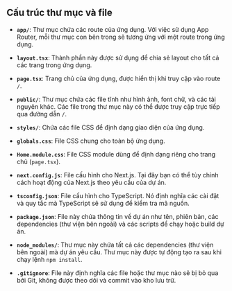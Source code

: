 ## Cấu trúc thư mục và file

- **`app/`**: Thư mục chứa các route của ứng dụng. Với việc sử dụng App Router, mỗi thư mục con bên trong sẽ tương ứng với một route trong ứng dụng.
- **`layout.tsx`**: Thành phần này được sử dụng để chia sẻ layout cho tất cả các trang trong ứng dụng.
- **`page.tsx`**: Trang chủ của ứng dụng, được hiển thị khi truy cập vào route `/`.

- **`public/`**: Thư mục chứa các file tĩnh như hình ảnh, font chữ, và các tài nguyên khác. Các file trong thư mục này có thể được truy cập trực tiếp qua đường dẫn `/`.

- **`styles/`**: Chứa các file CSS để định dạng giao diện của ứng dụng.
- **`globals.css`**: File CSS chung cho toàn bộ ứng dụng.
- **`Home.module.css`**: File CSS module dùng để định dạng riêng cho trang chủ (`page.tsx`).

- **`next.config.js`**: File cấu hình cho Next.js. Tại đây bạn có thể tùy chỉnh cách hoạt động của Next.js theo yêu cầu của dự án.

- **`tsconfig.json`**: File cấu hình cho TypeScript. Nó định nghĩa các cài đặt và quy tắc mà TypeScript sẽ sử dụng để kiểm tra mã nguồn.

- **`package.json`**: File này chứa thông tin về dự án như tên, phiên bản, các dependencies (thư viện bên ngoài) và các scripts để chạy hoặc build dự án.

- **`node_modules/`**: Thư mục này chứa tất cả các dependencies (thư viện bên ngoài) mà dự án yêu cầu. Thư mục này được tự động tạo ra sau khi chạy lệnh `npm install`.

- **`.gitignore`**: File này định nghĩa các file hoặc thư mục nào sẽ bị bỏ qua bởi Git, không được theo dõi và commit vào kho lưu trữ.
